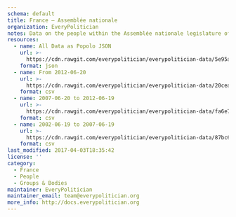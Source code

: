 ```yaml
---
schema: default
title: France — Assemblée nationale
organization: EveryPolitician
notes: Data on the people within the Assemblée nationale legislature of France.
resources:
  - name: All Data as Popolo JSON
    url: >-
      https://cdn.rawgit.com/everypolitician/everypolitician-data/5e95a39a36f0cd34c7f2759d8a966dbdddb78621/data/France/National_Assembly/ep-popolo-v1.0.json
    format: json
  - name: From 2012-06-20
    url: >-
      https://cdn.rawgit.com/everypolitician/everypolitician-data/20cea49ce140ef01944f7e0c9dd57f09ca9b1e2e/data/France/National_Assembly/term-14.csv
    format: csv
  - name: 2007-06-20 to 2012-06-19
    url: >-
      https://cdn.rawgit.com/everypolitician/everypolitician-data/fa6e76ceebaafe2873bac40cd4feb10e305ccecd/data/France/National_Assembly/term-13.csv
    format: csv
  - name: 2002-06-19 to 2007-06-19
    url: >-
      https://cdn.rawgit.com/everypolitician/everypolitician-data/87bc63b0b6a43afe50e45b067a980b1b1a263726/data/France/National_Assembly/term-12.csv
    format: csv
last_modified: 2017-04-03T18:35:42
license: ''
category:
  - France
  - People
  - Groups & Bodies
maintainer: EveryPolitician
maintainer_email: team@everypolitician.org
more_info: http://docs.everypolitician.org
---
```

